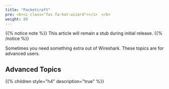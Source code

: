```yaml
---
title: "Packetcraft"
pre: <b><i class="fas fa-hat-wizard"></i>　</b>
weight: 80
---
```


{{% notice note %}}
This article will remain a stub during initial release.
{{% /notice %}}

Sometimes you need something extra out of Wireshark. These topics are for advanced users.

## Advanced Topics

{{% children style="h4" description="true"  %}}
